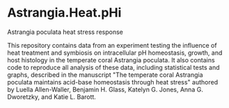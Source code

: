 # Astrangia.Heat.pHi
Astrangia poculata heat stress response

This repository contains data from an experiment testing the influence of heat treatment and symbiosis on intracellular pH homeostasis, growth, and host histology in the temperate coral Astrangia poculata. It also contains code to reproduce all analysis of these data, including statistical tests and graphs, described in the manuscript "The temperate coral Astrangia poculata maintains acid-base homeostasis through heat stress" authored by Luella Allen-Waller, Benjamin H. Glass, Katelyn G. Jones, Anna G. Dworetzky, and Katie L. Barott.
